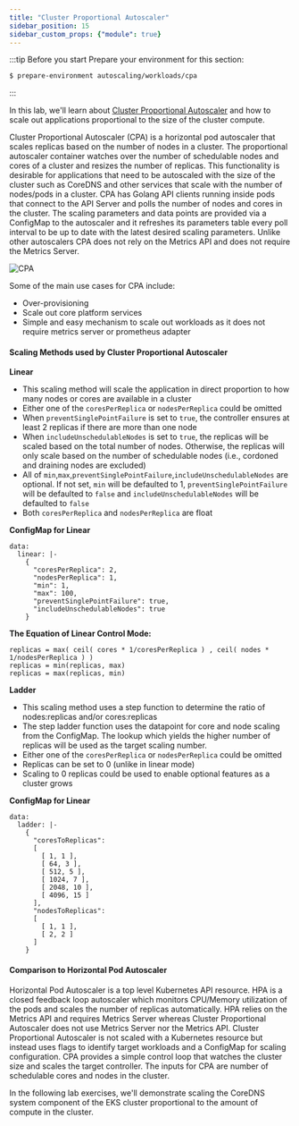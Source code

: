 ```yaml
---
title: "Cluster Proportional Autoscaler"
sidebar_position: 15
sidebar_custom_props: {"module": true}
---
```


:::tip Before you start
Prepare your environment for this section:

```bash timeout=300 wait=30
$ prepare-environment autoscaling/workloads/cpa
```

:::

In this lab, we'll learn about [Cluster Proportional Autoscaler](https://github.com/kubernetes-sigs/cluster-proportional-autoscaler) and how to scale out applications proportional to the size of the cluster compute.

Cluster Proportional Autoscaler (CPA) is a horizontal pod autoscaler that scales replicas based on the number of nodes in a cluster. The proportional autoscaler container watches over the number of schedulable nodes and cores of a cluster and resizes the number of replicas. This functionality is desirable for applications that need to be autoscaled with the size of the cluster such as CoreDNS and other services that scale with the number of nodes/pods in a cluster. CPA has Golang API clients running inside pods that connect to the API Server and polls the number of nodes and cores in the cluster. The scaling parameters and data points are provided via a ConfigMap to the autoscaler and it refreshes its parameters table every poll interval to be up to date with the latest desired scaling parameters. Unlike other autoscalers CPA does not rely on the Metrics API and does not require the Metrics Server.

![CPA](cpa.png)

Some of the main use cases for CPA include:

* Over-provisioning
* Scale out core platform services
* Simple and easy mechanism to scale out workloads as it does not require metrics server or prometheus adapter

#### Scaling Methods used by Cluster Proportional Autoscaler

**Linear**

* This scaling method will scale the application in direct proportion to how many nodes or cores are available in a cluster
* Either one of the `coresPerReplica` or `nodesPerReplica` could be omitted
* When `preventSinglePointFailure` is set to `true`, the controller ensures at least 2 replicas if there are more than one node
* When `includeUnschedulableNodes` is set to `true`, the replicas will be scaled based on the total number of nodes. Otherwise, the replicas will only scale based on the number of schedulable nodes (i.e., cordoned and draining nodes are excluded)
* All of `min`,`max`,`preventSinglePointFailure`,`includeUnschedulableNodes` are optional. If not set, `min` will be defaulted to 1, `preventSinglePointFailure` will be defaulted to `false` and `includeUnschedulableNodes` will be defaulted to `false`
* Both `coresPerReplica` and `nodesPerReplica` are float

**ConfigMap for Linear**

```
data:
  linear: |-
    {
      "coresPerReplica": 2,
      "nodesPerReplica": 1,
      "min": 1,
      "max": 100,
      "preventSinglePointFailure": true,
      "includeUnschedulableNodes": true
    }
```

**The Equation of Linear Control Mode:**

```
replicas = max( ceil( cores * 1/coresPerReplica ) , ceil( nodes * 1/nodesPerReplica ) )
replicas = min(replicas, max)
replicas = max(replicas, min)
```

**Ladder**

* This scaling method uses a step function to determine the ratio of nodes:replicas and/or cores:replicas
* The step ladder function uses the datapoint for core and node scaling from the ConfigMap. The lookup which yields the higher number of replicas will be used as the target scaling number.
* Either one of the `coresPerReplica` or `nodesPerReplica` could be omitted
* Replicas can be set to 0 (unlike in linear mode)
* Scaling to 0 replicas could be used to enable optional features as a cluster grows

**ConfigMap for Linear**

```
data:
  ladder: |-
    {
      "coresToReplicas":
      [
        [ 1, 1 ],
        [ 64, 3 ],
        [ 512, 5 ],
        [ 1024, 7 ],
        [ 2048, 10 ],
        [ 4096, 15 ]
      ],
      "nodesToReplicas":
      [
        [ 1, 1 ],
        [ 2, 2 ]
      ]
    }
```

#### Comparison to Horizontal Pod Autoscaler

Horizontal Pod Autoscaler is a top level Kubernetes API resource. HPA is a closed feedback loop autoscaler which monitors CPU/Memory utilization of the pods and scales the number of replicas automatically. HPA relies on the Metrics API and requires Metrics Server whereas Cluster Proportional Autoscaler does not use Metrics Server nor the Metrics API. Cluster Proportional Autoscaler is not scaled with a Kubernetes resource but instead uses flags to identify target workloads and a ConfigMap for scaling configuration. CPA provides a simple control loop that watches the cluster size and scales the target controller. The inputs for CPA are number of schedulable cores and nodes in the cluster.

In the following lab exercises, we'll demonstrate scaling the CoreDNS system component of the EKS cluster proportional to the amount of compute in the cluster.
